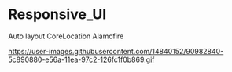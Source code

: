 # Responsive_UI

Auto layout
CoreLocation
Alamofire

https://user-images.githubusercontent.com/14840152/90982840-5c890880-e56a-11ea-97c2-126fc1f0b869.gif
